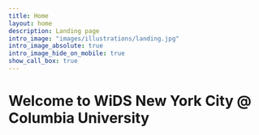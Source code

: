 ```yaml
---
title: Home
layout: home
description: Landing page
intro_image: "images/illustrations/landing.jpg"
intro_image_absolute: true
intro_image_hide_on_mobile: true
show_call_box: true
---
```


# Welcome to WiDS New York City @ Columbia University
